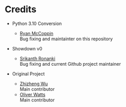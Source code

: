 Credits
=======
  - Python 3.10 Conversion
    * [Ryan McCoppin](https://github.com/rrmhearts)<br/>
      Bug fixing and maintainter on this repository
      
  - Showdown v0
    * [Srikanth Ronanki](https://github.com/ronanki)<br/>
      Bug fixing and current Github project maintainer
      
  - Original Project
    * [Zhizheng Wu](http://www.zhizheng.org/)<br/>
      Main contributor
    * [Oliver Watts](http://homepages.inf.ed.ac.uk/owatts/)<br/>
      Main contributor
